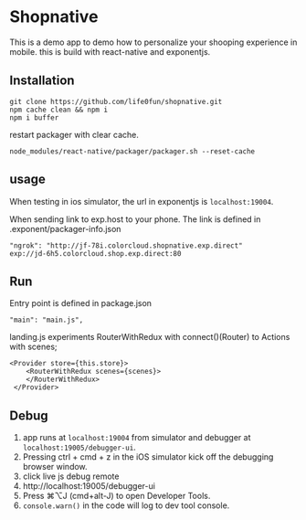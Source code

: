# Shopnative
This is a demo app to demo how to personalize your shooping experience in mobile.
this is build with react-native and exponentjs.

## Installation

	git clone https://github.com/life0fun/shopnative.git
	npm cache clean && npm i
	npm i buffer


restart packager with clear cache.

	node_modules/react-native/packager/packager.sh --reset-cache


## usage

When testing in ios simulator, the url in exponentjs is `localhost:19004`.

When sending link to exp.host to your phone.
The link is defined in .exponent/packager-info.json

	"ngrok": "http://jf-78i.colorcloud.shopnative.exp.direct"
	exp://jd-6h5.colorcloud.shop.exp.direct:80

## Run

Entry point is defined in package.json
	
	"main": "main.js",

landing.js experiments RouterWithRedux with connect()(Router) to Actions with scenes;

	<Provider store={this.store}>
        <RouterWithRedux scenes={scenes}>
        </RouterWithRedux>
     </Provider>


## Debug
1. app runs at `localhost:19004` from simulator and debugger at `localhost:19005/debugger-ui`.
2. Pressing ctrl + cmd + z in the iOS simulator kick off the debugging browser window.
3. click live js debug remote
4. http://localhost:19005/debugger-ui
5. Press ⌘⌥J (cmd+alt-J) to open Developer Tools.
6. `console.warn()` in the code will log to dev tool console.
